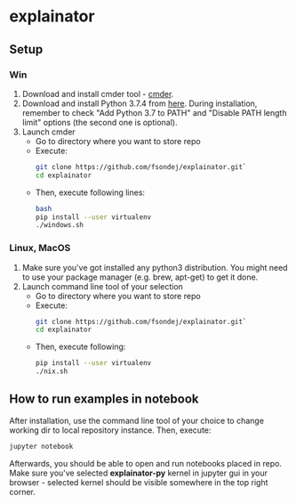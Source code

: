 # explainator
## Setup
### Win
1. Download and install cmder tool - [cmder][cmder].
2. Download and install Python 3.7.4 from [here][python]. During installation, remember to check "Add Python 3.7 to PATH" and  "Disable PATH length limit" options (the second one is optional).
3. Launch cmder
	- Go to directory where you want to store repo
	- Execute:
        ```sh
        git clone https://github.com/fsondej/explainator.git`
		cd explainator
		```
	- Then, execute following lines:
    	```sh
        bash
    	pip install --user virtualenv
    	./windows.sh
        ```

### Linux, MacOS
1. Make sure you've got installed any python3 distribution. You might need to use your package manager (e.g. brew, apt-get) to get it done.
2. Launch command line tool of your selection
	- Go to directory where you want to store repo
	- Execute:
        ```sh
        git clone https://github.com/fsondej/explainator.git`
		cd explainator
		```
	- Then, execute following:
    	```sh
    	pip install --user virtualenv
    	./nix.sh
    	```
## How to run examples in notebook
After installation, use the command line tool of your choice to change working dir to local repository instance. Then, execute:
```sh
jupyter notebook
```
Afterwards, you should be able to open and run notebooks placed in repo. Make sure you've selected **explainator-py** kernel in jupyter gui in your browser - selected kernel should be visible somewhere in the top right corner.



[cmder]: <https://cmder.net/>
[python]: <https://www.python.org/downloads/windows/>
